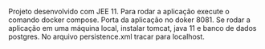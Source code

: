 Projeto desenvolvido com JEE 11.
Para rodar a aplicação execute o comando docker compose. Porta da aplicação no doker 8081.
Se rodar a aplicação em uma máquina local, instalar tomcat, java 11 e banco de dados postgres.
No arquivo persistence.xml tracar para localhost.
